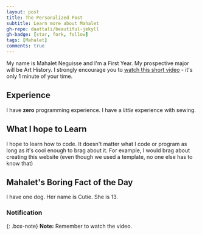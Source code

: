 ```yaml
---
layout: post
title: The Personalized Post
subtitle: Learn more about Mahalet
gh-repo: daattali/beautiful-jekyll
gh-badge: [star, fork, follow]
tags: [Mahalet]
comments: true
---
```


My name is Mahalet Neguisse and I'm a First Year. My prospective major will be Art History.  I strongly encourage you to [watch this short video](https://www.youtube.com/watch?v=s50vvwTystA&list=LL&index=44) - it's only 1 minute of your time.



## Experience

I have **zero** programming experience. I have a _little_ experience with sewing. 



## What I hope to Learn 

I hope to learn how to code. It doesn't matter what I code or program as long as it's cool enough to brag about it. For example, I would brag about creating this website (even though we used a template, no one else has to know that) 



## Mahalet's Boring Fact of the Day 

I have one dog. Her name is Cutie. She is 13. 






### Notification

{: .box-note}
**Note:** Remember to watch the video.


